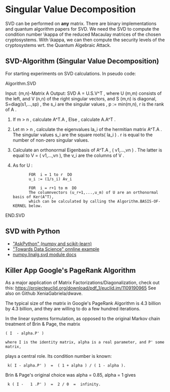 # Singular Value Decomposition

SVD can be performed on **any** matrix. There are binary implementations and quantum algorithm papers for SVD. We need the SVD to compute the condition number \kappa of the reduced Macaulay matrices of the chosen cryptosystems. With \kappa, we can then compute the security levels of the cryptosystems wrt. the Quantum Algebraic Attack.



## SVD-Algorithm (Singular Value Decomposition)

For starting experiments on SVD calculations. In pseudo code:

Algorithm.SVD

Input: (m,n)-Matrix A
Output: SVD  A = U.S.V^T  ,
where U (m,m) consists of the left, and V (n,n) of the right singular vectors, and
S (m,n) is diagonal, S=diag(s1,...,sp) , the s_i are the singular values , p := min(m,n), r is the rank of A .

1. If m > n , calculate A^T.A , Else , calculate A.A^T .
2. Let m > n , calculate the eigenvalues la_i of the hermitian matrix A^T.A .
   The singular values s_i are the square roots( la_i ) .
   r is equal to the number of non-zero singular values.
3. Calculate an orthonormal Eigenbasis of A^T.A , ( v1,...,vn ) .
   The latter is equal to V = ( v1,...,vn ), the v_i are the columns of V .
4. As for U :

              FOR  i = 1 to r  DO
              u_i := (1/s_i) Av_i 
   
              FOR  i = r+1 to m  DO
              The columnvectors (u_r+1,...,u_m) of U are an orthonormal basis of Ker(A^T),
              which can be calculated by calling the Algorithm.BASIS-OF-KERNEL below.
END.SVD    


## SVD with Python

* ["AskPython" (numpy and scikit-learn)](https://www.askpython.com/python/examples/singular-value-decomposition)
* ["Towards Data Science" onnline example](https://towardsdatascience.com/singular-value-decomposition-example-in-python-dab2507d85a0)
* [numpy.linalg.svd module docs](https://numpy.org/doc/stable/reference/generated/numpy.linalg.svd.html)


## Killer App Google's PageRank Algorithm

As a major application of Matrix Factorizations/Diagonalization, check out this: https://projecteuclid.org/download/pdf_1/euclid.im/1109190965
See also on Github XeniaGabriela/dwave.

The typical size of the matrix in Google's PageRank Algorithm is 4.3 billion by 4.3 billion, and they are willing to do a few hundred iterations.

In the linear systems formulation, as opposed to the original Markov chain treatment of Brin & Page, the matrix

    ( I  - alpha.P' )
    
    where I is the identity matrix, alpha is a real parameter, and P' some matrix,
    
plays a central role. Its condition number is known:

     k( I - alpha.P' )  =  ( 1 + alpha ) / ( 1 - alpha ).
     
Brin & Page's original choice was  alpha = 0.85,
alpha = 1  gives

     k ( I -   1 .P' )  =  2 / 0  =  infinity.

